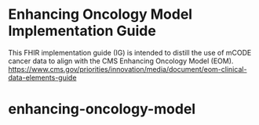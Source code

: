 # Enhancing Oncology Model Implementation Guide
This FHIR implementation guide (IG) is intended to distill the use of mCODE cancer data to align with the CMS Enhancing Oncology Model (EOM).
https://www.cms.gov/priorities/innovation/media/document/eom-clinical-data-elements-guide
# enhancing-oncology-model
